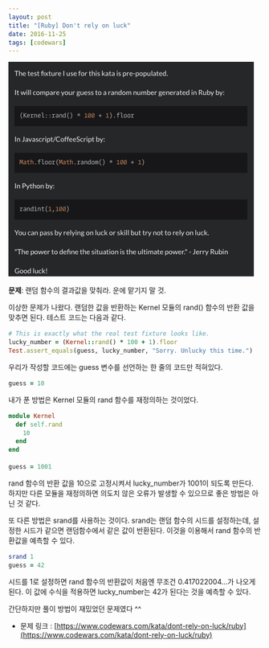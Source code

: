 ```yaml
---
layout: post
title: "[Ruby] Don't rely on luck"
date: 2016-11-25
tags: [codewars]
---
```


![](/public/img/blog/codewars/3/1.png)

**문제**: 랜덤 함수의 결과값을 맞춰라. 운에 맡기지 말 것.

이상한 문제가 나왔다. 랜덤한 값을 반환하는 Kernel 모듈의 rand() 함수의 반환 값을 맞추면
된다. 테스트 코드는 다음과 같다.

```ruby
# This is exactly what the real test fixture looks like.
lucky_number = (Kernel::rand() * 100 + 1).floor
Test.assert_equals(guess, lucky_number, "Sorry. Unlucky this time.")
```

우리가 작성할 코드에는 guess 변수를 선언하는 한 줄의 코드만 적혀있다.

```ruby
guess = 10
```

내가 푼 방법은 Kernel 모듈의 rand 함수를 재정의하는 것이었다.

```ruby
module Kernel
  def self.rand
    10
  end
end

guess = 1001
```

rand 함수의 반환 값을 10으로 고정시켜서 lucky_number가 1001이 되도록 만든다.
하지만 다른 모듈을 재정의하면 의도치 않은 오류가 발생할 수 있으므로 좋은 방법은 아닌 것 같다.

또 다른 방법은 srand를 사용하는 것이다.
srand는 랜덤 함수의 시드를 설정하는데, 설정한 시드가 같으면 랜덤함수에서 같은 값이 반환된다.
이것을 이용해서 rand 함수의 반환값을 예측할 수 있다.

```ruby
srand 1
guess = 42
```

시드를 1로 설정하면 rand 함수의 반환값이 처음엔 무조건 0.417022004...가 나오게된다.
이 값에 수식을 적용하면 lucky_number는 42가 된다는 것을 예측할 수 있다.


간단하지만 풀이 방법이 재밌었던 문제였다 ^^


* 문제 링크 : [https://www.codewars.com/kata/dont-rely-on-luck/ruby](https://www.codewars.com/kata/dont-rely-on-luck/ruby)
